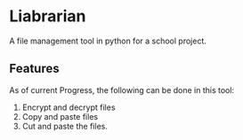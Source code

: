 # Liabrarian
A file management tool in python for a school project.

## Features
As of current Progress, the following can be done in this tool:
  1. Encrypt and decrypt files
  2. Copy and paste files
  3. Cut and paste the files.
